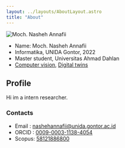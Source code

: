 ```yaml
---
layout: ../layouts/AboutLayout.astro
title: "About"
---
```


<div>
  <img src="/assets/profile.jpeg" class="sm:w-1/2 mx-auto" alt="Moch. Nasheh Annafii">
</div>

- Name: Moch. Nasheh Annafii
- Informatika, UNIDA Gontor, 2022
- Master student, Universitas Ahmad Dahlan
- [Computer vision](/tags/computer-vision/), [Digital twins](/tags/digital-twins/)

## Profile

Hi im a intern researcher.

<!--
1. [Semantic Segmentation of Rice Leaf Blast Disease using Optimized U-Net](https://ieeexplore.ieee.org/document/10037550) (International Conference on Computer Engineering, Network and Intelligent Multimedia, 2022)​
2. [Human Digital Twin Modeling for Cardiovascular System](https://journal.unnes.ac.id/journals/sji/article/view/16012) (Scientific Journal of Informatics, 2025)
3. [Klasifikasi Tingkat Keparahan Penyakit Leafblast Tanaman Padi Menggunakan MobileNetv2](https://ejournal.unida.gontor.ac.id/index.php/FIJ/article/view/9419) (Fountain of Informatics, 2022)
4. [etc...](https://scholar.google.com/citations?user=g-D2WqoAAAAJ&hl=en&authuser=1&oi=sra)

Selain kontribusinya dalam penelitian, Nasheh juga aktif mengembangkan aplikasi yang digunakan di lingkungan kampus Universitas Darussalam Gontor. Beberapa proyeknya aplikasi antara lain:

1. SIAKAD, Sistem Informasi Akademik,
2. SIMUDA, Sistem Informasi Mutu Universitas Darussalam Gontor,
3. E-Surat, Electronic Surat,
4. SIKAP, Sistem Informasi Kepesantrenan,
5. LISA, Library Information System UNIDA,
6. etc...

Berikut adalah daftar karya Moch. Nasheh Annafii yang telah tercatat dan dilindungi hak ciptanya:

1. [Sistem Informasi Mutu UNIDA (SIMUDA), No. Permohonan EC00202307063, No. Pencatatan 000439985](https://pdki-indonesia.dgip.go.id/detail/b3f002e3e89aaffb7d88f98f2e78af562172dd38bd2f44eed29272fc46f1ec26?nomor=EC00202307063&type=copyright&keyword=simuda%20gontor)
2. [Buku Implementasi Teknologi Artificial Intelligence untuk Interdisipliner Ilmu](https://deepublishstore.com/produk/buku-implementasi-teknologi-artificial-intelligence-untuk-interdisipliner-ilmu/) -->

### Contacts

- Email : [nashehannafii@unida.gontor.ac.id](mailto:nashehannafii@unida.gontor.ac.id)
- ORCID : [0009-0003-1138-4054](https://orcid.org/0009-0003-1138-4054)
- Scopus: [58121886800](https://www.scopus.com/authid/detail.uri?authorId=58121886800)

<!-- AstroPaper is a minimal, responsive and SEO-friendly Astro blog theme. I designed and crafted this based on [my personal blog](https://github.com/nashehannafii).

This theme is aimed to be accessible out of the box. Light and dark mode are supported by
default and additional color schemes can also be configured.

This theme is self-documented \_ which means articles/posts in this theme can also be considered as documentations. So, see the documentation for more info.

<div>
  <img src="/assets/dev.svg" class="sm:w-1/2 mx-auto" alt="coding dev illustration">
</div>

## Tech Stack

This theme is written in vanilla JavaScript (+ TypeScript for type checking) and a little bit of ReactJS for some interactions. TailwindCSS is used for styling; and Markdown is used for blog contents.

## Features

Here are certain features of this site.

- fully responsive and accessible
- SEO-friendly
- light & dark mode
- fuzzy search
- super fast performance
- draft posts
- pagination
- sitemap & rss feed
- highly customizable

If you like this theme, you can star/contribute to the [repo](https://github.com/satnaing/astro-paper).
Or you can even give any feedback via my [email](mailto:contact@satnaing.dev). -->
